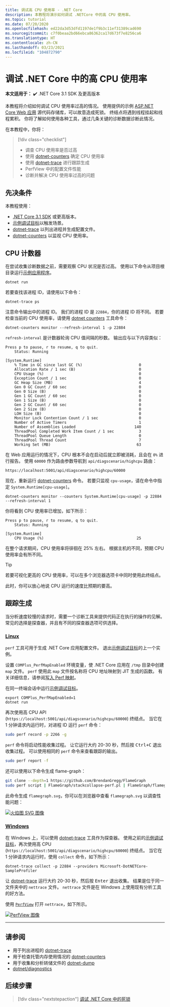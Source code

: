 ```yaml
---
title: 调试高 CPU 使用率 - .NET Core
description: 本教程将演示如何调试 .NETCore 中的高 CPU 使用率。
ms.topic: tutorial
ms.date: 07/20/2020
ms.openlocfilehash: ed22da3d53dfd1197de1f9b3c11ef31389cad690
ms.sourcegitcommit: c7f0beaa2bd66ebca86362ca17d673f7e8256ca6
ms.translationtype: HT
ms.contentlocale: zh-CN
ms.lasthandoff: 03/23/2021
ms.locfileid: "104872790"
---
```

# <a name="debug-high-cpu-usage-in-net-core"></a>调试 .NET Core 中的高 CPU 使用率

**本文适用于：** ✔️ .NET Core 3.1 SDK 及更高版本

本教程将介绍如何调试 CPU 使用率过高的情况。 使用提供的示例 [ASP.NET Core Web 应用](/samples/dotnet/samples/diagnostic-scenarios) 源代码存储库，可以故意造成死锁。 终结点将遇到线程挂起和线程累积。 你将了解如何使用各种工具，通过几条关键的诊断数据诊断此情况。

在本教程中，你将：

> [!div class="checklist"]
>
> - 调查 CPU 使用率是否过高
> - 使用 [dotnet-counters](dotnet-counters.md) 确定 CPU 使用率
> - 使用 [dotnet-trace](dotnet-trace.md) 进行跟踪生成
> - PerfView 中的配置文件性能
> - 诊断并解决 CPU 使用率过高的问题

## <a name="prerequisites"></a>先决条件

本教程使用：

- [.NET Core 3.1 SDK](https://dotnet.microsoft.com/download/dotnet) 或更高版本。
- [示例调试目标](/samples/dotnet/samples/diagnostic-scenarios)以触发场景。
- [dotnet-trace](dotnet-trace.md) 以列出进程并生成配置文件。
- [dotnet-counters](dotnet-counters.md) 以监视 CPU 使用率。

## <a name="cpu-counters"></a>CPU 计数器

在尝试收集诊断数据之前，需要观察 CPU 状况是否过高。 使用以下命令从项目根目录运行[示例应用程序](/samples/dotnet/samples/diagnostic-scenarios)。

```dotnetcli
dotnet run
```

若要查找该进程 ID，请使用以下命令：

```dotnetcli
dotnet-trace ps
```

注意命令输出中的进程 ID。 我们的进程 ID 是 `22884`，你的进程 ID 将不同。 若要检查当前的 CPU 使用率，请使用 [dotnet counters](dotnet-counters.md) 工具命令：

```dotnetcli
dotnet-counters monitor --refresh-interval 1 -p 22884
```

`refresh-interval` 是计数器轮询 CPU 值间隔的秒数。 输出应与以下内容类似：

```console
Press p to pause, r to resume, q to quit.
    Status: Running

[System.Runtime]
    % Time in GC since last GC (%)                         0
    Allocation Rate / 1 sec (B)                            0
    CPU Usage (%)                                          0
    Exception Count / 1 sec                                0
    GC Heap Size (MB)                                      4
    Gen 0 GC Count / 60 sec                                0
    Gen 0 Size (B)                                         0
    Gen 1 GC Count / 60 sec                                0
    Gen 1 Size (B)                                         0
    Gen 2 GC Count / 60 sec                                0
    Gen 2 Size (B)                                         0
    LOH Size (B)                                           0
    Monitor Lock Contention Count / 1 sec                  0
    Number of Active Timers                                1
    Number of Assemblies Loaded                          140
    ThreadPool Completed Work Item Count / 1 sec           3
    ThreadPool Queue Length                                0
    ThreadPool Thread Count                                7
    Working Set (MB)                                      63
```

在 Web 应用运行的情况下，CPU 根本不会在启动后就立即被消耗，且会在 `0%` 进行报告。 使用 `60000` 作为路由参数导航到 `api/diagscenario/highcpu` 路由：

`https://localhost:5001/api/diagscenario/highcpu/60000`

现在，重新运行 [dotnet-counters](dotnet-counters.md) 命令。 若要只监视 `cpu-usage`，请在命令中指定 `System.Runtime[cpu-usage]`。

```dotnetcli
dotnet-counters monitor --counters System.Runtime[cpu-usage] -p 22884 --refresh-interval 1
```

你将看到 CPU 使用率已增加，如下所示：

```console
Press p to pause, r to resume, q to quit.
    Status: Running

[System.Runtime]
    CPU Usage (%)                                         25
```

在整个请求期间，CPU 使用率将徘徊在 25% 左右。 根据主机的不同，预期 CPU 使用率会有所不同。

> [!TIP]
> 若要可视化更高的 CPU 使用率，可以在多个浏览器选项卡中同时使用此终结点。

此时，你可以放心地说 CPU 运行的速度比预期的要高。

## <a name="trace-generation"></a>跟踪生成

当分析速度较慢的请求时，需要一个诊断工具来提供代码正在执行的操作的见解。 常见的选择是探查器，并且有不同的探查器选项可供选择。

### <a name="linux"></a>[Linux](#tab/linux)

`perf` 工具可用于生成 .NET Core 应用配置文件。 退出[示例调试目标](/samples/dotnet/samples/diagnostic-scenarios)的上一个实例。

设置 `COMPlus_PerfMapEnabled` 环境变量，使 .NET Core 应用在 `/tmp` 目录中创建 `map` 文件。 `perf` 使用此 `map` 文件按名称将 CPU 地址映射到 JIT 生成的函数。 有关详细信息，请参阅[写入 Perf 映射](../run-time-config/debugging-profiling.md#write-perf-map)。

在同一终端会话中运行[示例调试目标](/samples/dotnet/samples/diagnostic-scenarios)。

```dotnetcli
export COMPlus_PerfMapEnabled=1
dotnet run
```

再次使用高 CPU API (`https://localhost:5001/api/diagscenario/highcpu/60000`) 终结点。 当它在 1 分钟请求内运行时，对进程 ID 运行 `perf` 命令：

```bash
sudo perf record -p 2266 -g
```

`perf` 命令将启动性能收集过程。 让它运行大约 20-30 秒，然后按 <kbd>Ctrl+C</kbd> 退出收集过程。 可以使用相同的 `perf` 命令来查看跟踪的输出。

```bash
sudo perf report -f
```

还可以使用以下命令生成 flame-graph：

```bash
git clone --depth=1 https://github.com/BrendanGregg/FlameGraph
sudo perf script | FlameGraph/stackcollapse-perf.pl | FlameGraph/flamegraph.pl > flamegraph.svg
```

此命令生成 `flamegraph.svg`，你可以在浏览器中查看 `flamegraph.svg` 以调查性能问题：

[![火焰图 SVG 图像](media/flamegraph.jpg)](media/flamegraph.jpg#lightbox)

### <a name="windows"></a>[Windows](#tab/windows)

在 Windows 上，可以使用 [dotnet-trace](dotnet-trace.md) 工具作为探查器。 使用之前的[示例调试目标](/samples/dotnet/samples/diagnostic-scenarios)，再次使用高 CPU (`https://localhost:5001/api/diagscenario/highcpu/60000`) 终结点。 当它在 1 分钟请求内运行时，使用 `collect` 命令，如下所示：

```dotnetcli
dotnet-trace collect -p 22884 --providers Microsoft-DotNETCore-SampleProfiler
```

让 [dotnet-trace](dotnet-trace.md) 运行大约 20-30 秒，然后按 <kbd>Enter</kbd> 退出收集。 结果是位于同一文件夹中的 `nettrace` 文件。 `nettrace` 文件是在 Windows 上使用现有分析工具的好方法。

使用 [`PerfView`](https://github.com/microsoft/perfview/blob/master/documentation/Downloading.md) 打开 `nettrace`，如下所示。

[![PerfView 图像](media/perfview.jpg)](media/perfview.jpg#lightbox)

---

## <a name="see-also"></a>请参阅

- 用于列出进程的 [dotnet-trace](dotnet-trace.md)
- 用于检查托管内存使用情况的 [dotnet-counters](dotnet-counters.md)
- 用于收集和分析转储文件的 [dotnet-dump](dotnet-dump.md)
- [dotnet/diagnostics](https://github.com/dotnet/diagnostics/tree/main/documentation/tutorial)

## <a name="next-steps"></a>后续步骤

> [!div class="nextstepaction"]
> [调试 .NET Core 中的死锁](debug-deadlock.md)
